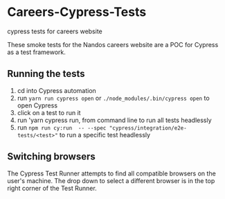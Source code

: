 # Careers-Cypress-Tests
cypress tests for careers website

These smoke tests for the Nandos careers website are a POC for Cypress as a test framework. 

## Running the tests

1. cd into Cypress automation
1. run `yarn run cypress open` or `./node_modules/.bin/cypress open` to open Cypress
1. click on a test to run it
1. run 'yarn cypress run, from command line to run all tests headlessly
1. run `npm run cy:run  -- --spec "cypress/integration/e2e-tests/<test>"` to run a specific test headlessly

## Switching browsers

The Cypress Test Runner attempts to find all compatible browsers on the user's machine. 
The drop down to select a different browser is in the top right corner of the Test Runner.



